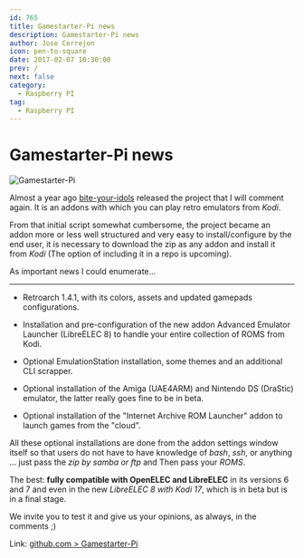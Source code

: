 ```yaml
---
id: 765
title: Gamestarter-Pi news
description: Gamestarter-Pi news
author: Jose Cerrejon
icon: pen-to-square
date: 2017-02-07 10:30:00
prev: /
next: false
category:
  - Raspberry PI
tag:
  - Raspberry PI
---
```


# Gamestarter-Pi news

![Gamestarter-Pi](/images/2017/02/gamestarter.png)

Almost a year ago [bite-your-idols](https://github.com/bite-your-idols) released the project that I will comment again. It is an addons with which you can play retro emulators from *Kodi*.

From that initial script somewhat cumbersome, the project became an addon more or less well structured and very easy to install/configure by the end user, it is necessary to download the zip as any addon and install it from *Kodi* (The option of including it in a repo is upcoming).

As important news I could enumerate...

- - -
* Retroarch 1.4.1, with its colors, assets and updated gamepads configurations.

* Installation and pre-configuration of the new addon Advanced Emulator Launcher (LibreELEC 8) to handle your entire collection of ROMS from Kodi.

* Optional EmulationStation installation, some themes and an additional CLI scrapper.

* Optional installation of the Amiga (UAE4ARM) and Nintendo DS (DraStic) emulator, the latter really goes fine to be in beta.

* Optional installation of the "Internet Archive ROM Launcher" addon to launch games from the "cloud".

All these optional installations are done from the addon settings window itself so that users do not have to have knowledge of *bash*, *ssh*, or anything ... just pass the *zip by samba or ftp* and Then pass your *ROMS*.

The best: **fully compatible with OpenELEC and LibreELEC** in its versions 6 and 7 and even in the new *LibreELEC 8 with Kodi 17*, which is in beta but is in a final stage.

We invite you to test it and give us your opinions, as always, in the comments ;)

Link: [github.com > Gamestarter-Pi](https://github.com/bite-your-idols/Gamestarter-Pi/blob/master/README.md)